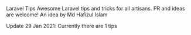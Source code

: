 Laravel Tips
Awesome Laravel tips and tricks for all artisans. PR and ideas are welcome!
An idea by Md Hafizul Islam

Update 29 Jan 2021: Currently there are 1 tips 
